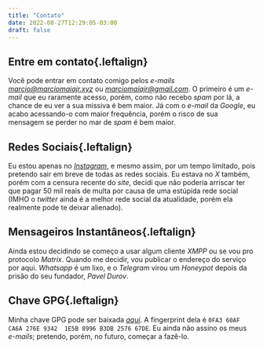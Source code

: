 ```yaml
---
title: "Contato"
date: 2022-08-27T12:29:05-03:00
draft: false
---
```

## Entre em contato{.leftalign}

Você pode entrar em contato comigo pelos *e-mails* *marcio@marciomaiajr.xyz*
ou *marciomaiajr@gmail.com*. O primeiro é um *e-mail* que eu raramente acesso,
porém, como não recebo *spam* por lá, a chance de eu ver a sua missiva é
bem maior. Já com o *e-mail* da *Google*, eu acabo acessando-o com maior
frequência, porém o risco de sua mensagem se perder no mar de *spam* é
bem maior.

## Redes Sociais{.leftalign}

Eu estou apenas no [*Instagram*](https://instagram.com/macoyabz), e mesmo assim, por um tempo limitado,
pois pretendo sair em breve de todas as redes sociais. Eu estava no *X*
também, porém com a censura recente do *site*, decidi que não poderia
arriscar ter que pagar 50 mil reais de multa por causa de uma estúpida
rede social (IMHO o *twitter* ainda é a melhor rede social da atualidade,
porém ela realmente pode te deixar alienado).

## Mensageiros Instantâneos{.leftalign}

Ainda estou decidindo se começo a usar algum cliente *XMPP* ou se vou
pro protocolo *Matrix*. Quando me decidir, vou publicar o endereço
do serviço por aqui. *Whatsapp* é um lixo, e o *Telegram* virou um
*Honeypot* depois da prisão do seu fundador, *Pavel Durov*.

## Chave GPG{.leftalign}

Minha chave GPG pode ser baixada [*aqui*](/marciomaiajr@gmail.com.asc). A fingerprint dela
é `0FA3 60AF CA6A 276E 9342  1E5B 8996 B3DB 2576 67DE`. Eu ainda não assino
os meus *e-mails*; pretendo, porém, no futuro, começar a fazê-lo.
